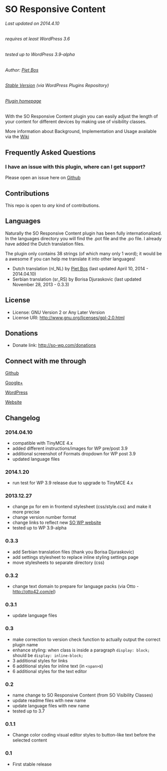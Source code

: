 SO Responsive Content
=====================

###### Last updated on 2014.4.10
###### requires at least WordPress 3.6
###### tested up to WordPress 3.9-alpha
###### Author: [Piet Bos](https://github.com/senlin)
###### [Stable Version](http://wordpress.org/plugins/so-visibility-classes) (via WordPress Plugins Repository)
###### [Plugin homepage](http://so-wp.com/?p=19)

With the SO Responsive Content plugin you can easily adjust the length of your content for different devices by making use of visibility classes.

More information about Background, Implementation and Usage available via the [Wiki](https://github.com/senlin/so-responsive-content/wiki/_pages)

## Frequently Asked Questions

### I have an issue with this plugin, where can I get support?

Please open an issue here on [Github](https://github.com/senlin/so-responsive-content/issues)

## Contributions

This repo is open to _any_ kind of contributions.

## Languages

Naturally the SO Responsive Content plugin has been fully internationalized. In the languages directory you will find the .pot file and the .po file. I already have added the Dutch translation files.

The plugin only contains 38 strings (of which many only 1 word); it would be a awesome if you can help me translate it into other languages!

* Dutch translation (nl_NL) by [Piet Bos](https://github.com/senlin/) (last updated April 10, 2014 - 2014.04.10)
* Serbian translation (sr_RS) by Borisa Djuraskovic (last updated November 28, 2013 - 0.3.3)

## License

* License: GNU Version 2 or Any Later Version
* License URI: http://www.gnu.org/licenses/gpl-2.0.html

## Donations

* Donate link: http://so-wp.com/donations

## Connect with me through

[Github](https://github.com/senlin) 

[Google+](http://plus.google.com/+PietBos) 

[WordPress](http://profiles.wordpress.org/senlin/) 

[Website](http://senlinonline.com)

## Changelog

### 2014.04.10

* compatible with TinyMCE 4.x
* added different instructions/images for WP pre/post 3.9
* additional screenshot of Formats dropdown for WP post 3.9
* updated language files

### 2014.1.20

* run test for WP 3.9 release due to upgrade to TinyMCE 4.x

### 2013.12.27

* change px for em in frontend stylesheet (css/style.css) and make it more precise
* change version number format
* change links to reflect new [SO WP website](http://so-wp.com)
* tested up to WP 3.9-alpha

### 0.3.3

* add Serbian translation files (thank you Borisa Djuraskovic)
* add settings stylesheet to replace inline styling settings page
* move stylesheets to separate directory (css)

### 0.3.2

* change text domain to prepare for language packs (via Otto - http://otto42.com/el)

### 0.3.1

* update language files

### 0.3

* make correction to version check function to actually output the correct plugin name
* enhance styling: when class is inside a paragraph `display: block;` should be `display: inline-block;`
* 3 additional styles for links
* 6 additional styles for inline text (in `<span>`s)
* 6 additional styles for the text editor

### 0.2

* name change to SO Responsive Content (from SO Visibility Classes)
* update readme files with new name
* update language files with new name
* tested up to 3.7

### 0.1.1

* Change color coding visual editor styles to button-like text before the selected content

### 0.1

* First stable release
